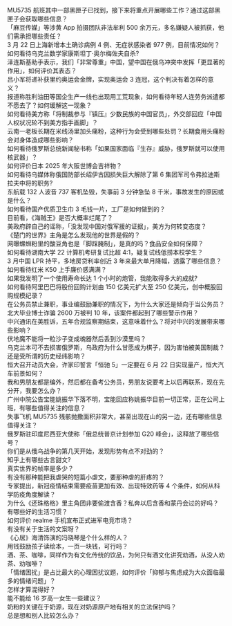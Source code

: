 MU5735 航班其中一部黑匣子已找到，接下来将重点开展哪些工作？通过这部黑匣子会获取哪些信息？  
「麻豆传媒」等涉黄 App 拍摄团队非法牟利 500 余万元，多名嫌疑人被抓获，他们需承担哪些责任？  
3 月 22 日上海新增本土确诊病例 4 例、无症状感染者 977 例，目前情况如何？  
如何看待乌克兰数学家康斯坦丁·奥尔梅佐夫自杀?  
泽连斯基助手表示，我们「非常尊重」中国，望中国在俄乌冲突中发挥「更显著的作用」，如何评价其表态？  
吕小军将递补获里约奥运会金牌，实现奥运会 3 连冠，这个判决有着怎样的意义？  
报道称胜利油田等国企生产一线也出现用工荒现象，如何看待年轻人连劳务派遣都不愿去了？如何缓解这一现象？  
如何看待美方称「将制裁参与『镇压』少数民族的中国官员」，外交部回应「中国人权状况轮不到美方指手画脚」？  
云南一老板长期在米线汤里加头痛粉，这种行为会受到哪些处罚？长期食用头痛粉会对身体造成哪些影响？  
如何看待俄罗斯总统新闻秘书称「如果国家面临『生存』威胁，俄罗斯就可以使用核武器」？  
如何评价日本 2025 年大阪世博会吉祥物？  
如何看待乌媒体称俄国防部长绍伊古因损失巨大解除了第 6 集团军司令弗拉迪斯拉夫中将的职务?  
东航载 132 人波音 737 客机坠毁，失事前 3 分钟急坠 8 千米，事故发生的原因或是什么？  
如何看待国产优质卫生巾 3 毛钱一片，工厂是如何做到的？  
目前看，《海贼王》是否大概率烂尾了？  
美政府辟自己的谣称，「没发现中国对俄军援的证据」，美方为何转变态度？  
《楚门的世界》主角是怎么发现他的世界是假的？  
网曝螺蛳粉里的酸豆角也是「脚踩腌制」，是真的吗？食品安全如何保障？  
如何看待湖南大学 22 计算机考研复试比超 4:1，疑复试线低捞本校学生？  
3 月中国 LPR 持平，多地房贷利率创近 3 年来最大单月降幅，透露了哪些信息？  
如何看待红米 K50 上手廉价感满满？  
如果我发明了一个使用寿命长达 1 个小时的炮管，我能取得多大的成就?  
如何看待阿里巴巴将股份回购计划由 150 亿美元扩大至 250 亿美元，创中概股回购规模纪录？  
在公务员禁止兼职，事业编鼓励兼职的情况下，为什么大家还是倾向于当公务员？  
北大毕业博士诈骗 2600 万被判 10 年，该案件都起到了哪些警示作用？  
中兴通讯在美胜诉，五年合规监察期结束，这意味着什么？将对中兴的发展带来哪些影响？  
伏地魔不能将一粒沙子变成魂器然后丢到沙漠里吗？  
乌克兰本可不去损害俄罗斯，乌政府为什么甘愿成为棋子，因为害怕被美国制裁？还是受所谓的历史经纬影响？  
恒大召开动员大会，许家印誓言「恒驰 5」一定要在 6 月 22 日实现量产，恒大汽车前景如何？  
我和男朋友都是编外，然后都在备考公务员，男朋友说要考上以后再联系，现在先分开，我要怎么办？  
广州中院公告宝能姚振华下落不明，宝能回应称姚振华目前一切正常，正在公司上班，有哪些值得关注的信息？  
失事飞机 MU5735 残骸抛撒面积非常大，甚至出现在山的另一边，还有哪些信息值得关注？  
俄罗斯驻印度尼西亚大使称「俄总统普京计划参加 G20 峰会」，这释放了哪些信号？  
你们是从俄乌战争的第几天开始，发现形势有点不对劲的？  
知乎上有哪些古言甜文?  
真实世界的帧率是多少？  
有没有那种能把我虐哭的短篇小虐文，要那种虐的肝疼的？  
专家提出，新冠疫情结束需要疫苗更加有效、出现特效药等 4 个条件，如何从科学防疫角度解读？  
为什么《还珠格格》里主角团非要偷渡含香？私奔以后含香和蒙丹会过的好吗？  
有哪些好的生活习惯？  
如何评价 realme 手机宣布正式进军电竞市场？  
有没有关于生活的文案呀？  
《心居》海清饰演的冯晓琴是个什么样的人？  
用钱鼓励孩子读绘本，一页一块钱，可行吗？  
酒、茶、咖啡，同样作为有文化传统的饮品，为何只有酒文化讲究劝酒，从没人劝茶、劝咖啡？  
「情绪困扰」是占比最大的心理困扰议题，如何评价「抑郁与焦虑成为大众面临最多的情绪问题」？  
怎样才算混得好？  
能不能给 16 岁高一女生一些建议？  
奶粉的关键在于奶源，现在对奶源原产地有相关的立法保护吗？  
总是想和别人比较怎么办？  
